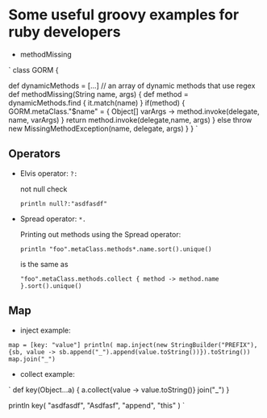 Some useful groovy examples for ruby developers
===============================================

* methodMissing

`
class GORM {

   def dynamicMethods = [...] // an array of dynamic methods that use regex
   def methodMissing(String name, args) {
       def method = dynamicMethods.find { it.match(name) }
       if(method) {
          GORM.metaClass."$name" = { Object[] varArgs ->
             method.invoke(delegate, name, varArgs)
          }
          return method.invoke(delegate,name, args)
       }
       else throw new MissingMethodException(name, delegate, args)
   }
}
`

Operators
---------

* Elvis operator: `?:`

   not null check

  `println null?:"asdfasdf"`

* Spread operator: `*.`

  Printing out methods using the Spread operator:  
  
  `println "foo".metaClass.methods*.name.sort().unique()`

    is the same as
	
  `"foo".metaClass.methods.collect { method -> method.name }.sort().unique()`

Map
---

* inject example:

`
  map = [key: "value"]
  println( map.inject(new StringBuilder("PREFIX"), {sb, value -> sb.append("_").append(value.toString())}).toString())
  map.join("_")
`

* collect example:

`
  def key(Object...a) {
    a.collect{value -> value.toString()} join("_")
  }

  println key( "asdfasdf", "Asdfasf", "append", "this" )
`